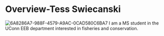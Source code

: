 # Overview-Tess Swiecanski
![6A8286A7-988F-4579-A9AC-0CAD580C6BA7](https://user-images.githubusercontent.com/90642211/133295418-8ffb4ab6-e204-4e1f-af74-750306c6be5c.jpeg)
I am a MS student in the UConn EEB department interested in fisheries and conservation.
